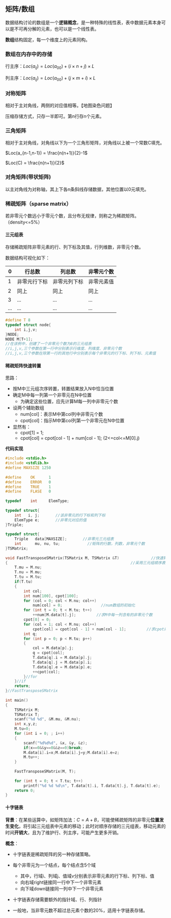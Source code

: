 ## 矩阵/数组

数据结构讨论的数组是一个**逻辑概念**，是一种特殊的线性表，表中数据元素本身可以是不可再分解的元素，也可以是一个线性表。

**数组**结构固定，每一个维度上的元素同构。

### 数组在内存中的存储

行主序：$Loc(a_{ij})=Loc(a_{00})+(i×n+j)×L$

列主序：$Loc(a_{ij})=Loc(a_{00})+(j×m+i)×L$

### 对称矩阵

相对于主对角线，两侧的对应值相等。【地图染色问题】

压缩存储方式，只存一半即可。第n行存n个元素。

### 三角矩阵

相对于主对角线，对角线以下为一个三角形矩阵，对角线以上被一个常数C填充。

$Loc(a_{n-1,n-1}) = \frac{n(n+1)}{2}-1$

$Loc(C) =  \frac{n(n+1)}{2}$

### 对角矩阵(带状矩阵)

以主对角线为对称轴，其上下各n条斜线存储数据，其他位置以0元填充。

### 稀疏矩阵（sparse matrix）

若非零元个数远小于零元个数，且分布无规律，则称之为稀疏矩阵。（density<=5%）

#### 三元组表

存储稀疏矩阵非零元素的行、列下标及其值，行列维数，非零元个数。

数据结构可视化如下：

| 0    | 行总数       | 列总数       | 非零元个数 |
| ---- | ------------ | ------------ | ---------- |
| 1    | 非零元行下标 | 非零元列下标 | 非零元素值 |
| 2    | 同上         | 同上         | 同上       |
| 3    | ...          | ...          | ...        |
| ...  | ...          | ...          | ...        |

```C
#define T 8
typedef struct node{
    int i,j,v;
}NODE;
NODE M[T+1];
//在该例中，创建了一个非零元个数为8的三元组表
//i,j,v,三个参数在第一行中分别表示行维度、列维度、非零元个数
//i,j,v,三个参数在除第一行的其他行中分别表示每个非零元的行下标、列下标、元素值
```

#### 稀疏矩阵快速转置

思路：

- 按M中三元组次序转置，转置结果放入N中恰当位置
- 确定M中每一列第一个非零元在N中位置
  - 为确定这些位置，应先计算M每一列中非零元个数
- 设两个辅助数组
  - num[col]：表示M中第col列中非零元个数
  - cpot[col]：指示M中第col列第一个非零元在N中位置
- 显然有：
  - cpot[1] = 1;
  - cpot[col] = cpot[col - 1] + num[col - 1];           (2<=col<=M[0].j)
  

**代码实现**

```C
#include <stdio.h>
#include <stdlib.h>
#define MAXSIZE 1250
 
#define    OK      1
#define    ERROR   0
#define    TRUE    1
#define    FLASE   0
 
typedef    int     ElemType;
 
typedef struct{
    int   i, j;       //该非零元的行下标和列下标
    ElemType e;       //非零元对应的值
}Triple;
 
typedef struct{
    Triple   data[MAXSIZE];       //非零元三元组表
    int      mu, nu, tu;            //矩阵的行数，列数，非零元个数
}TSMatrix;
 
void FastTransposeSMatrix(TSMatrix M, TSMatrix &T)              //快速转置
{                                                      //采用三元组顺序表存储表示，求稀疏矩阵M的转置矩阵T
    T.mu = M.nu;
    T.nu = M.mu;
    T.tu = M.tu;
    if(T.tu)
    {
        int col;
        int num[100], cpot[100];
        for (col = 0; col < M.nu; col++)
            num[col] = 0;                 //num数组的初始化
        for (int t = 0; t < M.tu; t++)
            ++num[M.data[t].j];         //求M中每一列含有的非零元个数
        cpot[0] = 0;
        for (col = 1; col < M.nu; col++)
            cpot[col] = cpot[col - 1] + num[col - 1];         //求cpot向量
        int q;
        for (int p = 0; p < M.tu; p++)
        {
            col = M.data[p].j;
            q = cpot[col];
            T.data[q].i = M.data[p].j;
            T.data[q].j = M.data[p].i;
            T.data[q].e = M.data[p].e;
            ++cpot[col];
        }//for
    }//if
    return;
}//FastTransposeSMatrix
 
int main()
{
    TSMatrix M;
    TSMatrix T;
    scanf("%d %d", &M.mu, &M.nu);
    int x,y,z;
    M.tu=0;
    for (int i = 0; ; i++)
    {
        scanf("%d%d%d", &x, &y, &z);
        if(x==0&&y==0&&z==0)break;
        M.data[i].i=x;M.data[i].j=y;M.data[i].e=z;
        M.tu++;
    }
 
    FastTransposeSMatrix(M, T);
 
    for (int t = 0; t < T.tu; t++)
        printf("%d %d %d\n", T.data[t].i, T.data[t].j, T.data[t].e);
    return 0;
}
```

#### 十字链表

**背景**：在某些运算中，如矩阵加法：$C = A + B$，可能使稀疏矩阵的非零元**位置发生变化**，将引起三元组表中元素的移动；此时对顺序存储的三元组表，移动元素的时间**开销大**，且为了维护行、列主序，可能产生更多开销。

**概念**：

- 十字链表是稀疏矩阵的另一种存储策略。

- 每个非零元为一个结点，每个结点含5个域
  - 其中，行域i、列域j、值域v分别表示非零元素的行下标、列下标、值
  - 向右域right链接同一行中下一个非零元素
  - 向下域down链接同一列中下一个非零元素
- 十字链表存储需要额外的指针域、行、列指针
- 一般地，当非零元数不超过总元素个数的20%，适用十字链表存储。

